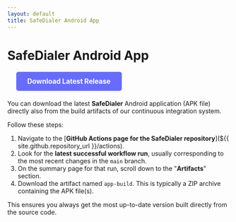 ```yaml
---
layout: default
title: SafeDialer Android App
---
```


# SafeDialer Android App

<p style="text-align: left; margin: 20px;">
  <a href="{{ site.github.repository_url }}/releases/latest" 
     style="background-color: #666CFF; color: white; padding: 12px 25px; text-decoration: none; border-radius: 5px; font-weight: bold; font-size: 1.1em; display: inline-block;">
    Download Latest Release
  </a>
</p>

You can download the latest **SafeDialer** Android application (APK file) directly also 
from the build artifacts of our continuous integration system.

Follow these steps:

1.  Navigate to the [**GitHub Actions page for the SafeDialer repository**](${{ site.github.repository_url }}/actions).
2.  Look for the **latest successful workflow run**, usually corresponding to the most recent changes in the `main` branch.
3.  On the summary page for that run, scroll down to the "**Artifacts**" section.
4.  Download the artifact named `app-build`. This is typically a ZIP archive containing the APK file(s).

This ensures you always get the most up-to-date version built directly from the source code.

